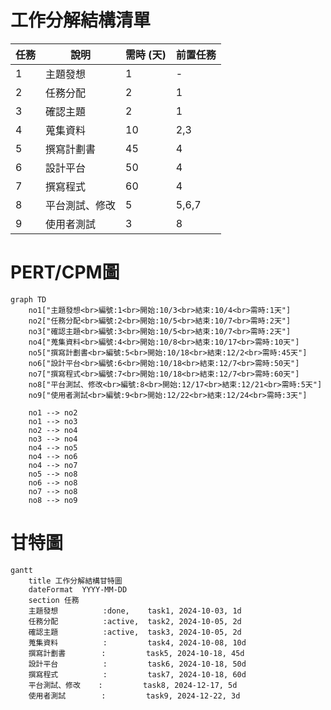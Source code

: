 # 工作分解結構清單
| 任務 | 說明             | 需時 (天) | 前置任務  |
| ---- | ---------------- | --------- | --------- |
| 1    | 主題發想         | 1         | -         |
| 2    | 任務分配         | 2         | 1         |
| 3    | 確認主題         | 2         | 1         |
| 4    | 蒐集資料         | 10        | 2,3       |
| 5    | 撰寫計劃書       | 45        | 4         |
| 6    | 設計平台         | 50        | 4         |
| 7    | 撰寫程式         | 60        | 4         |
| 8    | 平台測試、修改   | 5         | 5,6,7     |
| 9    | 使用者測試       | 3         | 8         |


# PERT/CPM圖
```mermaid
graph TD
    no1["主題發想<br>編號:1<br>開始:10/3<br>結束:10/4<br>需時:1天"]
    no2["任務分配<br>編號:2<br>開始:10/5<br>結束:10/7<br>需時:2天"]
    no3["確認主題<br>編號:3<br>開始:10/5<br>結束:10/7<br>需時:2天"]
    no4["蒐集資料<br>編號:4<br>開始:10/8<br>結束:10/17<br>需時:10天"]
    no5["撰寫計劃書<br>編號:5<br>開始:10/18<br>結束:12/2<br>需時:45天"]
    no6["設計平台<br>編號:6<br>開始:10/18<br>結束:12/7<br>需時:50天"]
    no7["撰寫程式<br>編號:7<br>開始:10/18<br>結束:12/7<br>需時:60天"]
    no8["平台測試、修改<br>編號:8<br>開始:12/17<br>結束:12/21<br>需時:5天"]
    no9["使用者測試<br>編號:9<br>開始:12/22<br>結束:12/24<br>需時:3天"]

    no1 --> no2
    no1 --> no3
    no2 --> no4
    no3 --> no4
    no4 --> no5
    no4 --> no6
    no4 --> no7
    no5 --> no8
    no6 --> no8
    no7 --> no8
    no8 --> no9

```

# 甘特圖
```mermaid
gantt
    title 工作分解結構甘特圖
    dateFormat  YYYY-MM-DD
    section 任務
    主題發想          :done,    task1, 2024-10-03, 1d
    任務分配          :active,  task2, 2024-10-05, 2d
    確認主題          :active,  task3, 2024-10-05, 2d
    蒐集資料          :         task4, 2024-10-08, 10d
    撰寫計劃書        :         task5, 2024-10-18, 45d
    設計平台          :         task6, 2024-10-18, 50d
    撰寫程式          :         task7, 2024-10-18, 60d
    平台測試、修改    :         task8, 2024-12-17, 5d
    使用者測試        :         task9, 2024-12-22, 3d
```
